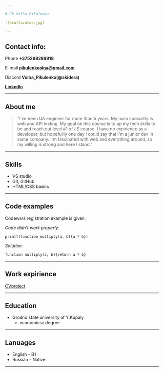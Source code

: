 ```yaml
---

# CV Volha Pikulenka

![ava](avatar.jpg)

---
```


## Contact info:

Phone **+375298286918**

E-mail **pikulenkoolga@gmail.com**

Discord **Volha_Pikulenka(@akidera)**

[**LinkedIn**](https://www.linkedin.com/in/volha-pikulenka-2328a1169/)

---

## About me

> "I've been QA engineer for more than 5 years. My main speciality is web and API testing. My goal on this course is to up my tech skills to be and reach out level #1 of JS course. I have no expirience as a developer, but hopefullly one day I could say that I'm a junior dev in some company. I'm fascinated with web and everything around, so my willing is strong and here I stand."

---

## Skills

- VS studio
- Git, GitHub
- HTML/CSS basics

---

## Code examples

Codewars registration example is given.

_Code didn't work properly:_

```
printf(function multiply(a, b){a * b})
```

_Solution:_

```
function multiply(a, b){return a * b}
```

---

## Work expirience

[CVproject](https://github.com/akidera/rsschool-cv/tree/gh-pages)

---

## Education

- Grodno state university of Y.Kupaly
  - economicsc degree

---

## Lanuages

- English - B1
- Russian - Native

---
